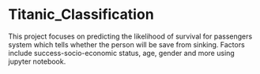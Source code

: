 # Titanic_Classification
This project focuses on predicting the likelihood of survival for passengers system which tells whether the person will be save from sinking. Factors include success-socio-economic status, age, gender and more using jupyter notebook.
